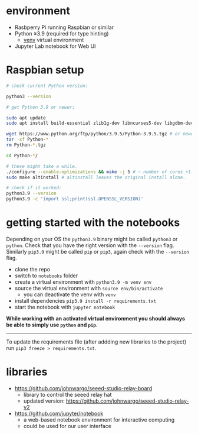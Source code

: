 # environment

* Rasbperry Pi running Raspbian or similar
* Python  ≥3.9 (required for type hinting)
  * [venv](https://docs.python.org/3/library/venv.html) virtual environment
* Jupyter Lab notebook for Web UI

# Raspbian setup

```sh
# check current Python version:

python3 --version

# get Python 3.9 or newer:

sudo apt update
sudo apt install build-essential zlib1g-dev libncurses5-dev libgdbm-dev libssl-dev libffi-dev

wget https://www.python.org/ftp/python/3.9.5/Python-3.9.5.tgz # or newer.
tar -xf Python-*
rm Python-*.tgz

cd Python-*/

# these might take a while.
./configure --enable-optimizations && make -j 5 # ~ number of cores +1.
sudo make altinstall # altinstall leaves the original install alone.

# check if it worked:
python3.9 --version
python3.9 -c 'import ssl;print(ssl.OPENSSL_VERSION)'
```

# getting started with the notebooks

Depending on your OS the `python3.9` binary might be called `python3` or
`python`. Check that you have the right version with the `--version` flag.
Similarly `pip3.9` might be called `pip` or `pip3`, again check with the `--version` flag.

* clone the repo
* switch to `notebooks` folder
* create a virtual environment with `python3.9 -m venv env`
* source the virtual environment with `source env/bin/activate`
  * you can deactivate the venv with `venv`
* install dependencies `pip3.9 install -r requirements.txt`
* start the notebook with `jupyter notebook`

**While working with an activated virtual environment you should always
be able to simply use `python` and `pip`.**

---

To update the requirements file (after addding new libraries to the project)
run `pip3 freeze > requirements.txt`.

# libraries

* https://github.com/johnwargo/seeed-studio-relay-board
  * library to control the seeed relay hat
  * updated version: https://github.com/johnwargo/seeed-studio-relay-v2
* https://github.com/jupyter/notebook
  * a web-based notebook environment for interactive computing
  * could be used for our user interface
